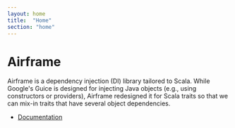 ```yaml
---
layout: home
title:  "Home"
section: "home"
---
```

# Airframe

Airframe is a dependency injection (DI) library tailored to Scala. While Google's Guice is designed for injecting Java objects (e.g., using constructors or providers), Airframe redesigned it for Scala traits so that we can mix-in traits that have several object dependencies.

- [Documentation](docs)
